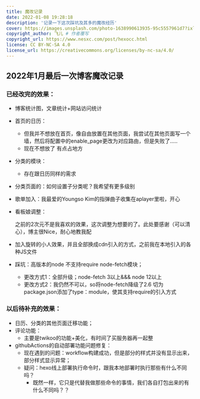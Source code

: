 ```yaml
---
title: 魔改记录
date: 2022-01-08 19:28:18
description: '记录一下这次踩坑及其多的魔改经历'
cover: https://images.unsplash.com/photo-1638990613935-95c5557961d7?ixlib=rb-1.2.1&ixid=MnwxMjA3fDB8MHxwaG90by1wYWdlfHx8fGVufDB8fHx8&auto=format&fit=crop&w=1169&q=80
copyright_author: 飞儿 # 作者覆写
copyright_url: https://www.nesxc.com/post/hexocc.html 
license: CC BY-NC-SA 4.0
license_url: https://creativecommons.org/licenses/by-nc-sa/4.0/
---
```

## 2022年1月最后一次博客魔改记录
### 已经改完的效果： ###

* 博客统计图，文章统计+网站访问统计
* 首页的日历：
  * 但我并不想放在首页，像自由放置在其他页面，我尝试在其他页面写一个墙，然后将配置中的enable_page更改为对应路由，但是失败了.....
  * 现在不想放了 有点占地方
* 分类的模块：
  * 存在跟日历同样的需求
* 分类页面的：如何设置子分类呢？我希望有更多级别

* 歌单加入：我最爱的Youngso Kim的指弹曲子收集在aplayer里啦，开心

* 看板娘调整：

  之前的2次元不是我喜欢的效果，这次调整为想要的了。此处要感谢（可以清心），博主很Nice，耐心地教我配

* 加入旋转的小人效果，并且全部换成cdn引入的方式，之前我在本地引入的各种JS文件
* 踩坑：高版本的node 不支持require   node-fetch模块；
  * 更改方式1：全部升级；node-fetch 3以上&&& node 12以上
  * 更改方式2：我仍然不可以，so将node-fetch降级了2.6  切为package.json添加了type：module，使其支持require的引入方式

### 以后待补充的效果： ###

* 日历、分类的其他页面迁移功能；
* 评论功能：
  * 主要是twikoo的功能+美化，有时间了买服务器再一起整
* githubActions的自动部署功能问题修复：
  * 现在遇到的问题：workflow构建成功，但是部分的样式并没有显示出来，部分样式显示异常；
  * 疑问：hexo线上部署执行命令时，跟我本地部署时执行那些有什么不同吗？
    * 既然一样，它只是代替我做那些命令的事情，我们各自打包出来的有什么不同吗？？